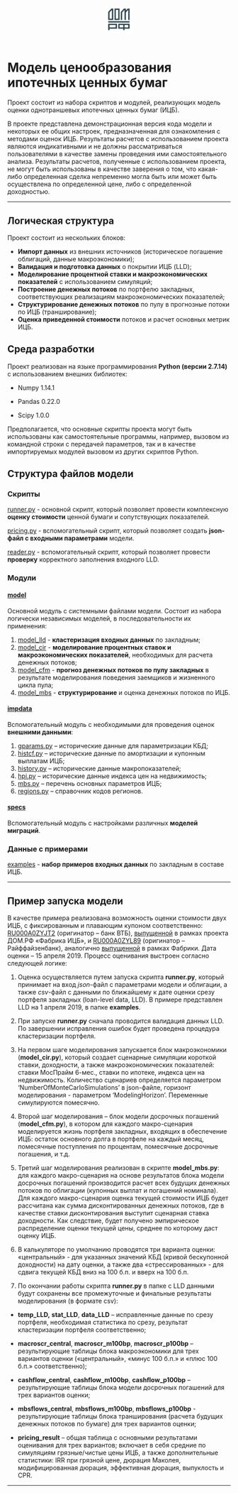 
<div align="center">
 <img width=12%, height=12%, src="https://github.com/domrf/mbs_pricing/blob/master/logo.JPG"><br><br>
</div>

# Модель ценообразования ипотечных ценных бумаг

Проект состоит из набора скриптов и модулей, реализующих модель оценки однотраншевых ипотечных ценных бумаг (ИЦБ).

В проекте представлена демонстрационная версия кода модели и некоторых ее общих настроек, предназначенная для ознакомления с методами оценок ИЦБ. Результаты расчетов с использованием проекта являются индикативными и не должны рассматриваться пользователями в качестве замены проведения ими самостоятельного анализа. Результаты расчетов, полученные с использованием проекта, не могут быть использованы в качестве заверения о том, что какая-либо определенная сделка непременно могла быть или может быть осуществлена по определенной цене, либо с определенной доходностью.

****

## Логическая структура

Проект состоит из нескольких блоков:

 - **Импорт данных** из внешних источников (историческое погашение облигаций, данные макроэкономики);
 - **Валидация и подготовка данных** о покрытии ИЦБ (LLD);
 - **Моделирование процентной ставки и макроэкономических показателей** с использованием симуляций;
 - **Построение денежных потоков** по портфелю закладных, соответствующих реализациям макроэкономических показателей;
 - **Структурирование денежных потоков** по пулу в прогнозные потоки по ИЦБ (транширование);
 - **Оценка приведенной стоимости** потоков и расчет основных метрик ИЦБ.


## Среда разработки

Проект реализован на языке программирования **Python (версии 2.7.14)** с использованием внешних библиотек:

- Numpy 1.14.1

- Pandas 0.22.0

- Scipy 1.0.0

Предполагается, что основные скрипты проекта могут быть использованы как самостоятельные программы, например, вызовом из командной строки с передачей параметров, так и в качестве импортируемых модулей вызовом из других скриптов Python.

## Структура файлов модели

### Скрипты
[runner.py](https://github.com/domrf/mbs_pricing/blob/master/runner.py) - основной скрипт, который позволяет провести комплексную **оценку стоимости** ценной бумаги и сопутствующих показателей. 

[pricing.py](https://github.com/domrf/mbs_pricing/blob/master/pricing.py) - вспомогательный скрипт, который позволяет создать **json-файл с входными параметрами** модели.

[reader.py](https://github.com/domrf/mbs_pricing/blob/master/reader.py) - вспомогательный скрипт, который позволяет провести **проверку** корректного заполнения входного LLD.

### Модули

#### **[model](https://github.com/domrf/mbs_pricing/tree/master/model)**
Основной модуль с системными файлами модели. Состоит из набора логически независимых моделей, в последовательности их применения:

 1. [model_lld](https://github.com/domrf/mbs_pricing/blob/master/model/model_lld.py) - **кластеризация входных данных** по закладным;
 2. [model_cir](https://github.com/domrf/mbs_pricing/blob/master/model/model_cir.py) - **моделирование процентных ставок и макроэкономических показателей**, необходимых для расчета денежных потоков;
 3. [model_cfm](https://github.com/domrf/mbs_pricing/blob/master/model/model_cfm.py) - **прогноз денежных потоков по пулу закладных** в результате моделирования поведения заемщиков и жизненного цикла пула;
 4. [model_mbs](https://github.com/domrf/mbs_pricing/blob/master/model/model_mbs.py) - **структурирование** и оценка денежных потоков по ИЦБ.


#### **[impdata](https://github.com/domrf/mbs_pricing/tree/master/impdata)**
Вспомогательный модуль с необходимыми для проведения оценок **внешними данными**:

 1. [gparams.py](https://github.com/domrf/mbs_pricing/blob/master/impdata/gparams.py) – исторические данные для параметризации КБД; 
 2. [histcf.py](https://github.com/domrf/mbs_pricing/blob/master/impdata/histcf.py) – исторические данные по амортизации и купонным выплатам ИЦБ;
 3. [history.py](https://github.com/domrf/mbs_pricing/blob/master/impdata/history.py) – исторические данные макропоказателей;
 4. [hpi.py](https://github.com/domrf/mbs_pricing/blob/master/impdata/hpi.py) – исторические данные индекса цен на недвижимость;
 5. [mbs.py](https://github.com/domrf/mbs_pricing/blob/master/impdata/mbs.py) – перечень основных параметров ИЦБ;
 6. [regions.py](https://github.com/domrf/mbs_pricing/blob/master/impdata/regions.py) – справочник кодов регионов.

#### **[specs](https://github.com/domrf/mbs_pricing/tree/master/specs)**
Вспомогательный модуль с настройками различных **моделей миграций**.

### Данные с примерами
[examples](https://github.com/domrf/mbs_pricing/tree/master/examples) - **набор примеров входных данных** по закладным в составе ИЦБ.

****

## Пример запуска модели

В качестве примера реализована возможность оценки стоимости двух ИЦБ, с фиксированным и плавающим купоном соответственно: [RU000A0ZYJT2](https://www.moex.com/ru/issue.aspx?board=TQOD&code=RU000A0ZYJT2) (оригинатор – банк ВТБ), [выпущенной](https://mbsfactory.ahml.ru/tsennaya-bumaga-4-02-00307-r-002p/) в рамках проекта ДОМ.<span>РФ «Фабрика ИЦБ», и [RU000A0ZYL89](https://www.moex.com/ru/issue.aspx?board=TQOD&code=RU000A0ZYL89) (оригинатор – Райффайзенбанк), аналогично [выпущенной](https://mbsfactory.ahml.ru/tsennaya-bumaga-4-03-00307-r-002p/) в рамках Фабрики. Дата оценки – 15 апреля 2019. Процесс оценивания выстроен согласно следующей логике:

1. Оценка осуществляется путем запуска скрипта **runner.<span>py**, который принимает на вход _json_-файл с параметрами модели и облигации, а также _csv_-файл с данными по ближайшему к дате оценки срезу портфеля закладных (loan-level data, LLD). В примере представлен LLD на 1 апреля 2019, в папке **examples**.

2. При запуске **runner.<span>py** сначала проводится валидация данных LLD. По завершении исправления ошибок будет проведена процедура кластеризации портфеля.

3. На первом шаге моделирования запускается блок макроэкономики (**model_cir.py**), который создает сценарные симуляции короткой ставки, доходности, а также макроэкономических показателей: ставки МосПрайм 6-мес., ставки по ипотеке, индекса цен на недвижимость. Количество сценариев определяется параметром ‘NumberOfMonteCarloSimulations’ в json-файле, горизонт моделирования - параметром ‘ModelingHorizon’. Переменные симулируются помесячно.

4. Второй шаг моделирования – блок модели досрочных погашений (**model_cfm.py**), в котором для каждого макро-сценария моделируется жизнь портфеля закладных, входящих в обеспечение ИЦБ: остаток основного долга в портфеле на каждый месяц, помесячные поступления по процентам, помесячные досрочные погашения, и т.д.

5. Третий шаг моделирования реализован в скрипте **model_mbs.py**: для каждого макро-сценария на основе результатов блока модели досрочных погашений производится расчет всех будущих денежных потоков по облигации (купонных выплат и погашений номинала). Для каждого макро-сценария оценка текущей стоимости ИЦБ будет рассчитана как сумма дисконтированных денежных потоков, где в качестве ставки дисконтирования выступит сценарная ставка доходности. Как следствие, будет получено эмпирическое распределение оценки текущей цены, среднее по которому даст оценку ИЦБ.

6. В калькуляторе по умолчанию проводятся три варианта оценки: «центральный» - для указанных значений КБД (кривой бескупонной доходности) на дату оценки, а также два «стрессированных» - для сдвига текущей КБД вниз на 100 б.п. и вверх на 100 б.п.

7. По окончании работы скрипта **runner.<span>py** в папке c LLD данными будут сохранены все промежуточные и финальные результаты моделирования (в формате csv):

- **temp_LLD,** **stat_LLD**, **data_LLD** – исправленные данные по срезу портфеля, необходимая статистика по срезу, результат кластеризации портфеля соответственно;

- **macroscr_central**, **macroscr_m100bp**, **macroscr_p100bp** – результирующие таблицы блока макроэкономики для трех вариантов оценки («центральный», «минус 100 б.п.» и «плюс 100 б.п.» соответственно);

- **cashflow_central**, **cashflow_m100bp**, **cashflow_p100bp** – результирующие таблицы блока модели досрочных погашений для трех вариантов оценки;

- **mbsflows_central**, **mbsflows_m100bp**, **mbsflows_p100bp** - результирующие таблицы блока транширования (расчета будущих денежных потоков по бумаге) для трех вариантов оценки;

- **pricing_result** – общая таблица с основными результатами оценивания для трех вариантов; включает в себя средние по симуляциям грязные/чистые цены ИЦБ, а также дополнительные статистики: IRR при грязной цене, дюрация Маколея, модифицированная дюрация, эффективная дюрация, выпуклость и CPR.

****